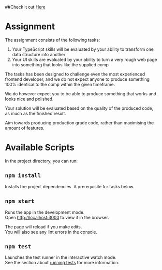 ##Check it out [Here](https://sevser.github.io/react-typescript-first-attempt/)

# Assignment



The assignment consists of the following tasks:
1. Your TypeScript skills will be evaluated by your ability to transform one data structure into another
2. Your UI skills are evaluated by your ability to turn a very rough web page into something that looks like the supplied comp

The tasks has been designed to challenge even the most experienced frontend developer, and we do not expect anyone to produce
something 100% identical to the comp within the given timeframe.

We do however expect you to be able to produce something that works and looks nice and polished.

Your solution will be evaluated based on the quality of the produced code, as much as the finished result.

Aim towards producing production grade code, rather than maximising the amount of features.


# Available Scripts

In the project directory, you can run:

## `npm install`

Installs the project dependencies. A prerequisite for tasks below.

## `npm start`

Runs the app in the development mode.<br />
Open [http://localhost:3000](http://localhost:3000) to view it in the browser.

The page will reload if you make edits.<br />
You will also see any lint errors in the console.

## `npm test`

Launches the test runner in the interactive watch mode.<br />
See the section about [running tests](https://facebook.github.io/create-react-app/docs/running-tests) for more information.
